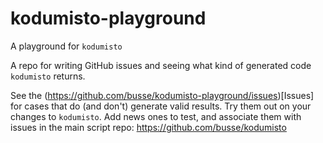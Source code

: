 # kodumisto-playground
A playground for `kodumisto`

A repo for writing GitHub issues and seeing what kind of generated code `kodumisto` returns.

See the (https://github.com/busse/kodumisto-playground/issues)[Issues] for cases that do (and don't) generate valid results. Try them out on your changes to `kodumisto`. Add news ones to test, and associate them with issues in the main script repo: https://github.com/busse/kodumisto 
